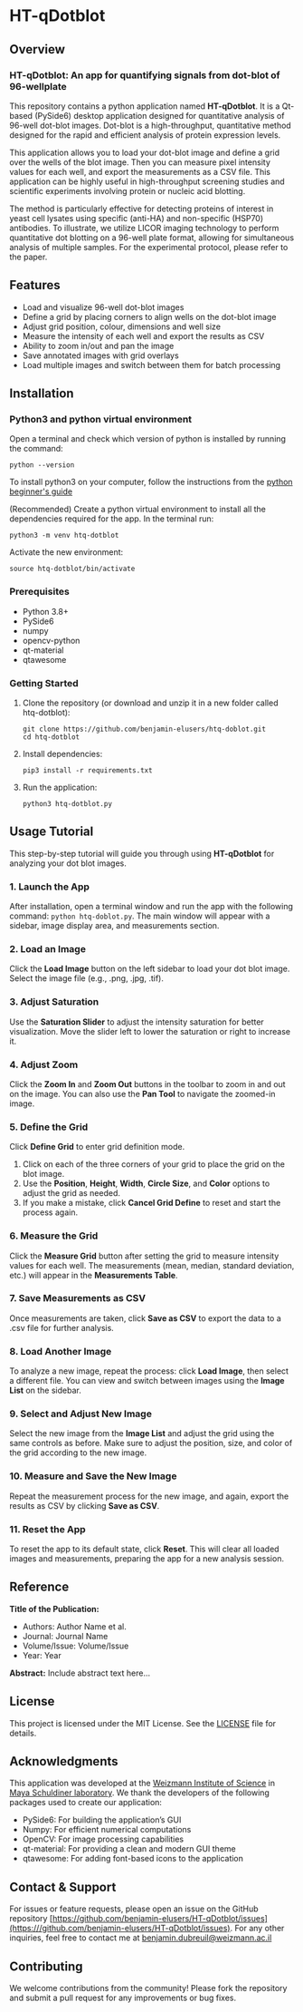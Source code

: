 # HT-qDotblot

## Overview

### HT-qDotblot: An app for quantifying signals from dot-blot of 96-wellplate

This repository contains a python application named **HT-qDotblot**.
It is a Qt-based (PySide6) desktop application designed for quantitative analysis of 96-well dot-blot images. 
Dot-blot is a high-throughput, quantitative method designed for the rapid and efficient analysis of protein expression levels.


This application allows you to load your dot-blot image and define a grid over the wells of the blot image. 
Then you can measure pixel intensity values for each well, and export the measurements as a CSV file. 
This application can be highly useful in high-throughput screening studies and scientific experiments involving protein or nucleic acid blotting.


The method is particularly effective for detecting proteins of interest in yeast cell lysates using specific (anti-HA) and non-specific (HSP70) antibodies.
To illustrate, we utilize LICOR imaging technology to perform quantitative dot blotting on a 96-well plate format, allowing for simultaneous analysis of multiple samples. 
For the experimental protocol, please refer to the paper. 


## Features

- Load and visualize 96-well dot-blot images
- Define a grid by placing corners to align wells on the dot-blot image
- Adjust grid position, colour, dimensions and well size
- Measure the intensity of each well and export the results as CSV
- Ability to zoom in/out and pan the image
- Save annotated images with grid overlays
- Load multiple images and switch between them for batch processing

## Installation

### Python3 and python virtual environment

   Open a terminal and check which version of python is installed by running the command:
   ```
   python --version
   ```

   To install python3 on your computer, follow the instructions from the [python beginner's guide](https://wiki.python.org/moin/BeginnersGuide/Download)
   
   (Recommended) Create a python virtual environment to install all the dependencies required for the app. 
   In the terminal run:
   ```
   python3 -m venv htq-dotblot
```
   
   Activate the new environment:
   ```
   source htq-dotblot/bin/activate
   ```

### Prerequisites

- Python 3.8+
- PySide6
- numpy
- opencv-python
- qt-material
- qtawesome

### Getting Started

1. Clone the repository (or download and unzip it in a new folder called htq-dotblot):
   ```
   git clone https://github.com/benjamin-elusers/htq-doblot.git
   cd htq-dotblot
   ```

2. Install dependencies:
   ```
   pip3 install -r requirements.txt
   ```

3. Run the application:
   ```
   python3 htq-dotblot.py
   ```

## Usage Tutorial

This step-by-step tutorial will guide you through using **HT-qDotblot** for analyzing your dot blot images.

### 1. Launch the App
After installation, open a terminal window and run the app with the following command: `python htq-doblot.py`. 
The main window will appear with a sidebar, image display area, and measurements section.

### 2. Load an Image
Click the **Load Image** button on the left sidebar to load your dot blot image. 
Select the image file (e.g., .png, .jpg, .tif).

### 3. Adjust Saturation
Use the **Saturation Slider** to adjust the intensity saturation for better visualization. 
Move the slider left to lower the saturation or right to increase it.

### 4. Adjust Zoom
Click the **Zoom In** and **Zoom Out** buttons in the toolbar to zoom in and out on the image. 
You can also use the **Pan Tool** to navigate the zoomed-in image.

### 5. Define the Grid
Click **Define Grid** to enter grid definition mode.

1. Click on each of the three corners of your grid to place the grid on the blot image.
2. Use the **Position**, **Height**, **Width**, **Circle Size**, and **Color** options to adjust the grid as needed.
3. If you make a mistake, click **Cancel Grid Define** to reset and start the process again.

### 6. Measure the Grid
Click the **Measure Grid** button after setting the grid to measure intensity values for each well. 
The measurements (mean, median, standard deviation, etc.) will appear in the **Measurements Table**.

### 7. Save Measurements as CSV
Once measurements are taken, click **Save as CSV** to export the data to a .csv file for further analysis.

### 8. Load Another Image
To analyze a new image, repeat the process: click **Load Image**, then select a different file.
You can view and switch between images using the **Image List** on the sidebar.

### 9. Select and Adjust New Image
Select the new image from the **Image List** and adjust the grid using the same controls as before.
Make sure to adjust the position, size, and color of the grid according to the new image.

### 10. Measure and Save the New Image
Repeat the measurement process for the new image, and again, export the results as CSV by clicking **Save as CSV**.

### 11. Reset the App
To reset the app to its default state, click **Reset**.
This will clear all loaded images and measurements, preparing the app for a new analysis session.

## Reference

**Title of the Publication:**
- Authors: Author Name et al.
- Journal: Journal Name
- Volume/Issue: Volume/Issue
- Year: Year

**Abstract:**
Include abstract text here...

## License

This project is licensed under the MIT License. See the [LICENSE](LICENSE) file for details.

## Acknowledgments

This application was developed at the [Weizmann Institute of Science](https://cdn-assets-eu.frontify.com/s3/frontify-enterprise-files-eu/eyJwYXRoIjoid2Vpem1hbm4taW5zdGl0dXRlLW9mLXNjaWVuY2VcL2ZpbGVcL2s4bVBkekt5ZzhxZFpvaThlNUhSLnN2ZyJ9:weizmann-institute-of-science:R-7q-CsQFwzd_e06DX-HCxTBCN2OHGbnalRVj6M6ENM?width=800) in [Maya Schuldiner laboratory](https://mayaschuldiner.wixsite.com/schuldinerlab).
We thank the developers of the following packages used to create our application:

- PySide6: For building the application’s GUI
- Numpy: For efficient numerical computations
- OpenCV: For image processing capabilities
- qt-material: For providing a clean and modern GUI theme
- qtawesome: For adding font-based icons to the application

## Contact & Support

For issues or feature requests, please open an issue on the GitHub repository [https://github.com/benjamin-elusers/HT-qDotblot/issues](https:///github.com/benjamin-elusers/HT-qDotblot/issues). 
For any other inquiries, feel free to contact me at benjamin.dubreuil@weizmann.ac.il

## Contributing

We welcome contributions from the community! Please fork the repository and submit a pull request for any improvements or bug fixes.

